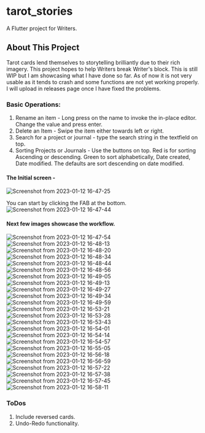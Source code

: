 # tarot_stories

A Flutter project for Writers.

## About This Project

Tarot cards lend themselves to storytelling brilliantly due to their rich imagery. This project hopes to help Writers break Writer's block. This is still WIP but I am showcasing what I have done so far. As of now it is not very usable as it tends to crash and some functions are not yet working properly. I will upload in releases page once I have fixed the problems.

### Basic Operations:

1. Rename an item - Long press on the name to invoke the in-place editor. Change the value and press enter.
2. Delete an Item - Swipe the item either towards left or right.
3. Search for a project or journal - type the search string in the textfield on top.
4. Sorting Projects or Journals - Use the buttons on top. Red is for sorting Ascending or descending. Green to sort alphabetically, Date created, Date modified. The defaults are sort descending on date modified.

#### The Initial screen - 
![Screenshot from 2023-01-12 16-47-25](https://user-images.githubusercontent.com/4270836/212056299-38f0c6a8-523d-461b-b332-5f3757c931b7.png)

You can start by clicking the FAB at the bottom.
![Screenshot from 2023-01-12 16-47-44](https://user-images.githubusercontent.com/4270836/212056530-6f85bf44-48af-4856-8409-81ea81ca1063.png)

#### Next few images showcase the workflow.

![Screenshot from 2023-01-12 16-47-54](https://user-images.githubusercontent.com/4270836/212057997-cd72ed19-849c-4257-9e72-17f63b13d1e5.png)
![Screenshot from 2023-01-12 16-48-13](https://user-images.githubusercontent.com/4270836/212057994-7c2f5aaf-ee0a-47f5-a54d-e4c886ee44d7.png)
![Screenshot from 2023-01-12 16-48-20](https://user-images.githubusercontent.com/4270836/212057992-15e8ed72-c6d9-43b7-b618-54784b1fc0e6.png)
![Screenshot from 2023-01-12 16-48-34](https://user-images.githubusercontent.com/4270836/212057987-0d7cf87b-0559-4dde-af42-ace9cfe0ead5.png)
![Screenshot from 2023-01-12 16-48-44](https://user-images.githubusercontent.com/4270836/212057984-97606284-3597-4786-a39a-cdb0061d7d3e.png)
![Screenshot from 2023-01-12 16-48-56](https://user-images.githubusercontent.com/4270836/212057982-90caa484-6460-4343-91c8-1ce6a82d1b44.png)
![Screenshot from 2023-01-12 16-49-05](https://user-images.githubusercontent.com/4270836/212057979-ee80ef14-abe3-43af-8e81-305fa949916e.png)
![Screenshot from 2023-01-12 16-49-13](https://user-images.githubusercontent.com/4270836/212057976-b46e43fc-773e-459e-9080-bb42dad636a3.png)
![Screenshot from 2023-01-12 16-49-27](https://user-images.githubusercontent.com/4270836/212057971-fede6aa5-dd65-4ed8-8250-fcfc3b8e81c2.png)
![Screenshot from 2023-01-12 16-49-34](https://user-images.githubusercontent.com/4270836/212057968-b80b02b9-2b5a-40c6-aaa4-1d41d9be9330.png)
![Screenshot from 2023-01-12 16-49-59](https://user-images.githubusercontent.com/4270836/212057963-9ef058ae-29ad-4110-ab07-40b443549440.png)
![Screenshot from 2023-01-12 16-53-21](https://user-images.githubusercontent.com/4270836/212057962-3798bb94-c9d9-459f-a3bb-95d4df2c5b6c.png)
![Screenshot from 2023-01-12 16-53-28](https://user-images.githubusercontent.com/4270836/212057960-0b56af4d-a144-4dfa-838a-95e270f1ccea.png)
![Screenshot from 2023-01-12 16-53-43](https://user-images.githubusercontent.com/4270836/212057957-f04438a0-a088-4911-9325-1b6a3e9a3217.png)
![Screenshot from 2023-01-12 16-54-01](https://user-images.githubusercontent.com/4270836/212057954-142e28d7-5b26-44ec-aff9-7c3269ef713c.png)
![Screenshot from 2023-01-12 16-54-14](https://user-images.githubusercontent.com/4270836/212057951-da1c8dcd-252c-4cbf-b8f9-1f6b12a90ef6.png)
![Screenshot from 2023-01-12 16-54-57](https://user-images.githubusercontent.com/4270836/212057949-3ac4ff01-d31b-40f2-9493-65125463eff9.png)
![Screenshot from 2023-01-12 16-55-05](https://user-images.githubusercontent.com/4270836/212057945-1ca45db2-b741-4452-895e-7e0ded71ddc7.png)
![Screenshot from 2023-01-12 16-56-18](https://user-images.githubusercontent.com/4270836/212057938-d535d42d-5443-4559-bfbc-0188914a5911.png)
![Screenshot from 2023-01-12 16-56-59](https://user-images.githubusercontent.com/4270836/212057933-6c80a32f-2cf0-4b49-88fd-fcd91275d02d.png)
![Screenshot from 2023-01-12 16-57-22](https://user-images.githubusercontent.com/4270836/212057930-3e84347e-6d42-433c-bb6c-abcdbedccf70.png)
![Screenshot from 2023-01-12 16-57-38](https://user-images.githubusercontent.com/4270836/212057929-fe4e4c83-54c9-400b-9245-ba495a242182.png)
![Screenshot from 2023-01-12 16-57-45](https://user-images.githubusercontent.com/4270836/212057926-1ebf6d72-2dae-4fd0-8574-2ebc80c6404c.png)
![Screenshot from 2023-01-12 16-58-11](https://user-images.githubusercontent.com/4270836/212057915-35a0b66b-f1fe-4036-a121-0a8e4a2d8ec1.png)


### ToDos
1. Include reversed cards.
2. Undo-Redo functionality.
